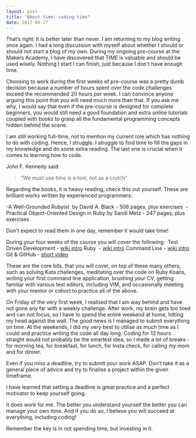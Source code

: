 ```yaml
---
layout: post
title: "About time: coding time"
date: 2017-06-27
---
```


That’s right: it is better later than never. I am returning to my blog writing once again. I had a long discussion with myself about whether I should or should not start a blog of my own. During my ongoing pre-course at the Makers Academy, I have discovered that TIME is valuable and should be used wisely. Nothing I start I can finish, just because I don't have enough time. 

Choosing to work during the first weeks of pre-course was a pretty dumb decision because a number of hours spent over the code challenges exceed the recommended 20 hours per week. I can convince anyone arguing this point that you will need much more than that. If you ask me why, I would say that even if the pre-course is designed for complete beginners, you would still need a good foundation and extra online tutorials coupled with books to grasp all the fundamental programming concepts hidden behind the scene. 

I am still working full-time, not to mention my current role which has nothing to do with coding. Hence, I struggle. I struggle to find time to fill the gaps in my knowledge and do some extra reading. The last one is crucial when it comes to learning how to code. 

John F. Kennedy said:
> “We must use time is a tool, not as a crutch“

Regarding the books, it is heavy reading, check this out yourself. These are brilliant works written by experienced programmers: 

-A Well-Grounded Rubyist  by David A. Black - 506 pages, plus exercises 
-Practical Object-Oriented Design in Ruby by Sandi Metz - 247 pages, plus exercises 

Don't expect to read them in one day, remember it would take time! 

During your four weeks of the course you will cover the following: 
Test Driven Development - [wiki intro](https://en.wikipedia.org/wiki/Test-driven_development)
Ruby  - [wiki intro](https://en.wikipedia.org/wiki/Ruby_(programming_language))
Command Line - [wiki intro](https://en.wikipedia.org/wiki/Command-line_interface)
Git & GitHub - [short video](https://www.youtube.com/watch?v=uUuTYDg9XoI)

These are the core bits, that you will cover, on top of these many others, such as solving Kata challenges, meditating over the code on Ruby Koans, writing your first command line application, brushing your CV, getting familiar with various test editors, including VIM, and occasionally meeting with your mentor or cohort to practice all of the above. 

On Friday of the very first week, I realised that I am way behind and have not gone any far with a weekly challenge. After work, my brain gets too tired and can not focus, so I have to spend the entire weekend at home, hitting my head against the wall. The good news is I managed to submit everything on time. At the weekends, I did my very best to utilise as much time as I could and practice writing the code all day long. Coding for 12 hours straight would not probably be the smartest idea, so I made a lot of breaks - for morning tea, for breakfast, for lunch, for Insta check, for calling my mom and for dinner.  

Even if you miss a deadline, try to submit your work ASAP. Don't take it as a general piece of advice and try to finalise a project within the given timeframe. 

I have learned that setting a deadline is great practice and a perfect motivator to keep yourself going.

It does work for me. The better you understand yourself the better you can manage your own time. And if you do so, I believe you will succeed at everything, including coding!

Remember the key is in not spending time, but investing in it. 
